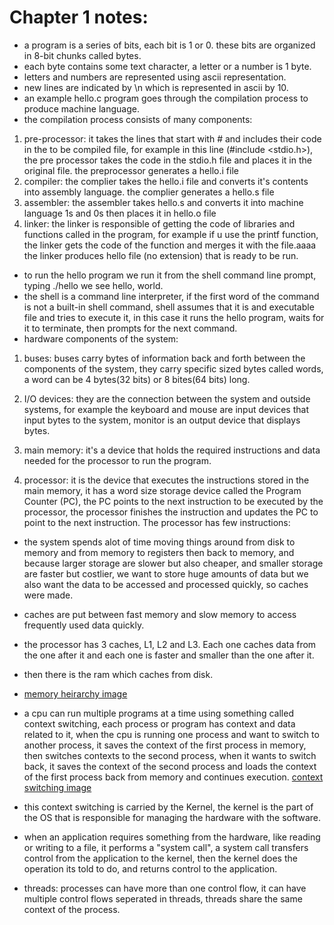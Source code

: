 # Chapter 1 notes:

-   a program is a series of bits, each bit is 1 or 0. these bits are organized in 8-bit chunks called bytes.
-   each byte contains some text character, a letter or a number is 1 byte.
-   letters and numbers are represented using ascii representation.
-   new lines are indicated by \n which is represented in ascii by 10.
-   an example hello.c program goes through the compilation process to produce machine language.
-   the compilation process consists of many components:

1. pre-processor: it takes the lines that start with # and includes their code in the to be compiled file, for example in this line (#include <stdio.h>), the pre processor takes the code in the stdio.h file and places it in the original file.
   the preprocessor generates a hello.i file
2. compiler: the complier takes the hello.i file and converts it's contents into assembly language.
   the complier generates a hello.s file
3. assembler: the assembler takes hello.s and converts it into machine language 1s and 0s then places it in hello.o file
4. linker: the linker is responsible of getting the code of libraries and functions called in the program, for example if u use the printf function, the linker gets the code of the function and merges it with the file.aaaa
   the linker produces hello file (no extension) that is ready to be run.

-   to run the hello program we run it from the shell command line prompt, typing ./hello we see hello, world.
-   the shell is a command line interpreter, if the first word of the command is not a built-in shell command, shell assumes that it is and executable file and tries to execute it, in this case it runs the hello program, waits for it to terminate, then prompts for the next command.
-   hardware components of the system:

1. buses: buses carry bytes of information back and forth between the components of the system, they carry specific sized bytes called words, a word can be 4 bytes(32 bits) or 8 bites(64 bits) long.

2. I/O devices: they are the connection between the system and outside systems, for example the keyboard and mouse are input devices that input bytes to the system, monitor is an output device that displays bytes.

3. main memory: it's a device that holds the required instructions and data needed for the processor to run the program.

4. processor: it is the device that executes the instructions stored in the main memory, it has a word size storage device called the Program Counter (PC), the PC points to the next instruction to be executed by the processor, the processor finishes the instruction and updates the PC to point to the next instruction. The processor has few instructions:

-   the system spends alot of time moving things around from disk to memory and from memory to registers then back to memory, and because larger storage are slower but also cheaper, and smaller storage are faster but costlier, we want to store huge amounts of data but we also want the data to be accessed and processed quickly, so caches were made.
-   caches are put between fast memory and slow memory to access frequently used data quickly.
-   the processor has 3 caches, L1, L2 and L3. Each one caches data from the one after it and each one is faster and smaller than the one after it.
-   then there is the ram which caches from disk.
-   [memory heirarchy image](./images/memory-heirarchy.png)

-   a cpu can run multiple programs at a time using something called context switching, each process or program has context and data related to it, when the cpu is running one process and want to switch to another process, it saves the context of the first process in memory, then switches contexts to the second process, when it wants to switch back, it saves the context of the second process and loads the context of the first process back from memory and continues execution. [context switching image](./images/context-switching.png)

-   this context switching is carried by the Kernel, the kernel is the part of the OS that is responsible for managing the hardware with the software.
-   when an application requires something from the hardware, like reading or writing to a file, it performs a "system call", a system call transfers control from the application to the kernel, then the kernel does the operation its told to do, and returns control to the application.
-   threads: processes can have more than one control flow, it can have multiple control flows seperated in threads, threads share the same context of the process.
